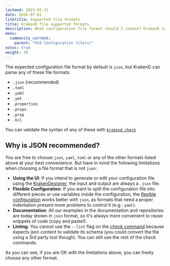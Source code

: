 ```yaml
---
lastmod: 2023-01-31
date: 2016-07-01
linktitle: Supported file formats
title: KrakenD file supported formats
description: What configuration file format should I choose? KrakenD supports many formats but the json format will work best.
menu:
  community_current:
    parent: "010 Configuration file(s)"
notoc: true
weight: 30
---
```


The expected configuration file format by default is `json`, but KrakenD can parse any of these file formats:

- `.json` (recommended)
- `.toml`
- `.yaml`
- `.yml`
- `.properties`
- `.props`
- `.prop`
- `.hcl`

You can validate the syntax of any of these with [`krakend check`](/docs/configuration/check/)

## Why is JSON recommended?
You are free to choose `json`, `yaml`, `toml` or any of the other formats listed above at your best convenience. But have in mind the following limitations when choosing a file format that is not `json`:

- **Using the UI**: If you intend to generate or edit your configuration file using the [KrakenDesigner](https://designer.krakend.io), the input and output are always a `.json` file.
- **Flexible Configuration**: If you want to split the configuration file into different pieces or use variables inside the configuration, the [flexible configuration](/docs/configuration/flexible-config/) works better with `json`, as formats that need a proper indentation present more problems to control it (e.g.: `yaml`).
- **Documentation**: All our examples in the documentation and repositories are today shown in `json` format, so it's always more convenient to reuse snippets of code (copy and paste!).
- **Linting**: You cannot use the `--lint` flag on the [check command](/docs/configuration/check/) because expects json content to validate its schema (you could convert the file using a 3rd party tool though). You can still use the rest of the check commands.

As you can see, if you are OK with the limitations above, you can freely choose any other format.
